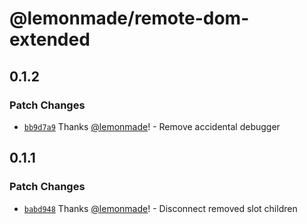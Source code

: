 # @lemonmade/remote-dom-extended

## 0.1.2

### Patch Changes

- [`bb9d7a9`](https://github.com/lemonmade/nursery/commit/bb9d7a92487bc333b68c0095470e5517460e88cb) Thanks [@lemonmade](https://github.com/lemonmade)! - Remove accidental debugger

## 0.1.1

### Patch Changes

- [`babd948`](https://github.com/lemonmade/nursery/commit/babd94834cf1feda23f3605427adfcf207db36a1) Thanks [@lemonmade](https://github.com/lemonmade)! - Disconnect removed slot children

